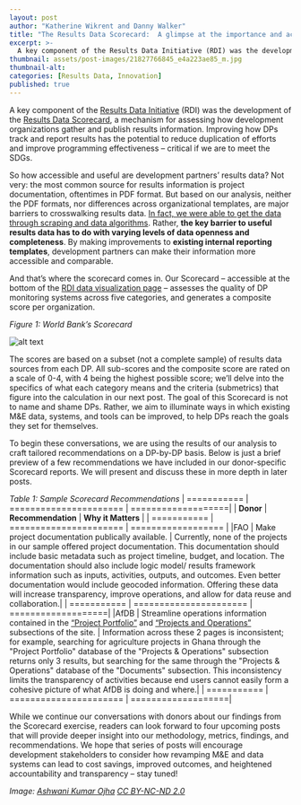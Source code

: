 ```yaml
---
layout: post
author: "Katherine Wikrent and Danny Walker"
title: "The Results Data Scorecard:  A glimpse at the importance and accessibility of results data" 
excerpt: >-
  A key component of the Results Data Initiative (RDI) was the development of the Results Data Scorecard...
thumbnail: assets/post-images/21827766845_e4a223ae85_m.jpg
thumbnail-alt: 
categories: [Results Data, Innovation]
published: true
---
```


A key component of the [Results Data Initiative](http://www.developmentgateway.org/expertise/results/) (RDI) was the development of the [Results Data Scorecard](http://rdi.developmentgateway.org/#/?_k=a4xzwo), a mechanism for assessing how development organizations gather and publish results information. Improving how DPs track and report results has the potential to reduce duplication of efforts and improve programming effectiveness – critical if we are to meet the SDGs. 

So how accessible and useful are development partners’ results data? Not very: the most common source for results information is project documentation, oftentimes in PDF format. But based on our analysis, neither the PDF formats, nor differences across organizational templates, are major barriers to crosswalking results data. [In fact, we were able to get the data through scraping and data algorithms](http://rdi.developmentgateway.org). Rather, **the key barrier to useful results data has to do with varying levels of data openness and completeness**. By making improvements to **existing internal reporting templates**, development partners can make their information more accessible and comparable.

And that’s where the scorecard comes in. Our Scorecard – accessible at the bottom of the [RDI data visualization page](http://rdi.developmentgateway.org/#/?_k=31hd1z) – assesses the quality of DP monitoring systems across five categories, and generates a composite score per organization. 

_Figure 1: World Bank’s Scorecard_

![alt text](www.developmentgateway.org/assets/post-images/scorecard.png "World Bank's Scorecard") 

The scores are based on a subset (not a complete sample) of results data sources from each DP. All sub-scores and the composite score are rated on a scale of 0-4, with 4 being the highest possible score; we’ll delve into the specifics of what each category means and the criteria (submetrics) that figure into the calculation in our next post. The goal of this Scorecard is not to name and shame DPs.  Rather, we aim to illuminate ways in which existing M&E data, systems, and tools can be improved, to help DPs reach the goals they set for themselves.  

To begin these conversations, we are using the results of our analysis to craft tailored recommendations on a DP-by-DP basis.  Below is just a brief preview of a few recommendations we have included in our donor-specific Scorecard reports. We will present and discuss these in more depth in later posts.

_Table 1: Sample Scorecard Recommendations_
| =========== | ====================== | ===================|
| **Donor**   |	**Recommendation**     | **Why it Matters** |
| =========== | ====================== | ================== |
|FAO          |	Make project documentation publically available. | Currently, none of the projects in our sample offered project documentation.  This documentation should include basic metadata such as project timeline, budget, and location.  The documentation should also include logic model/ results framework information such as inputs, activities, outputs, and outcomes.  Even better documentation would include geocoded information.  Offering these data will increase transparency, improve operations, and allow for data reuse and collaboration.|
| =========== | ====================== | ===================|
|AfDB         |	Streamline operations information contained in the [“Project Portfolio”](http://www.afdb.org/en/projects-and-operations/project-portfolio/) and [“Projects and Operations”](http://www.afdb.org/en/projects-and-operations/) subsections of the site.	| Information across these 2 pages is inconsistent; for example, searching for agriculture projects in Ghana through the "Project Portfolio" database of the "Projects & Operations" subsection returns only 3 results, but searching for the same through the "Projects & Operations" database of the "Documents" subsection.  This inconsistency limits the transparency of activities because end users cannot easily form a cohesive picture of what AfDB is doing and where.|
| =========== | ====================== | ===================|

While we continue our conversations with donors about our findings from the Scorecard exercise, readers can look forward to four upcoming posts that will provide deeper insight into our methodology, metrics, findings, and recommendations.  We hope that series of posts will encourage development stakeholders to consider how revamping M&E and data systems can lead to cost savings, improved outcomes, and heightened accountability and transparency – stay tuned!

*Image: [Ashwani Kumar Ojha](https://www.flickr.com/photos/ashwanikumarojha1/21827766845/in/photolist-zfR1BF-wFp8VU-zzAFzg-zxht1Y-bq2b2t-zi5MTK-bq2rng-GtveGf-GvPGMD-91naDH-KfhpYh-FAmB8y-ezLeT3-fkSAB8-fm7MvY-ezH3sP-ubaVb1-fm7Kvh-ezL8Ym-ezL88W-CKGUCD-eG339r-ezH42z-ezLajb-ezL9gQ-fm7RaJ-ezH2z8-fm7Qr5-fcucax-ezH4zr-fkSBGz-ezGZ46-xvy3xp-ezH56B-fcJx9w-ezH2e2-fkSFjZ-ezH3Lz-fcJw7w-ezLcns-ezLaAQ-zfLX85-zhYgJ3-fm8htG-fcucic-zh2YtG-zi62QT-zyvoJL-xxJP2D-yYdCwm) [CC BY-NC-ND 2.0](https://creativecommons.org/licenses/by-nc-nd/2.0/)*
